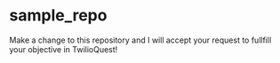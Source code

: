 # sample_repo
Make a change to this repository and I will accept your request to fullfill your objective in TwilioQuest! 
